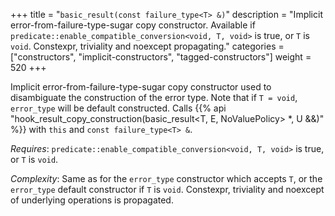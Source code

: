 +++
title = "`basic_result(const failure_type<T> &)`"
description = "Implicit error-from-failure-type-sugar copy constructor. Available if `predicate::enable_compatible_conversion<void, T, void>` is true, or `T` is `void`. Constexpr, triviality and noexcept propagating."
categories = ["constructors", "implicit-constructors", "tagged-constructors"]
weight = 520
+++

Implicit error-from-failure-type-sugar copy constructor used to disambiguate the construction of the error type.
Note that if `T = void`, `error_type` will be default constructed.  Calls {{% api "hook_result_copy_construction(basic_result<T, E, NoValuePolicy> *, U &&)" %}} with `this` and `const failure_type<T> &`.

*Requires*: `predicate::enable_compatible_conversion<void, T, void>` is true, or `T` is `void`.

*Complexity*: Same as for the `error_type` constructor which accepts `T`, or the `error_type` default constructor if `T` is `void`. Constexpr, triviality and noexcept of underlying operations is propagated.
